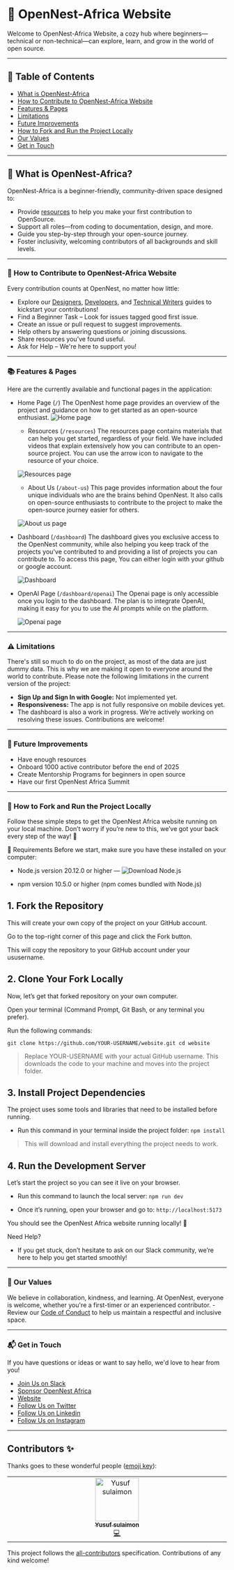 # 🌸 OpenNest-Africa Website

Welcome to OpenNest-Africa Website, a cozy hub where beginners—technical or non-technical—can explore, learn, and grow in the world of open source.

---

## 📖 Table of Contents
- [What is OpenNest-Africa](#-what-is-opennest-africa)
- [How to Contribute to OpenNest-Africa Website](#-how-to-contribute-to-opennest-africa-website)
- [Features & Pages](#-features--pages)
- [Limitations](#%EF%B8%8F-limitations)
- [Future Improvements](#-future-improvements)
- [How to Fork and Run the Project Locally](#-how-to-fork-and-run-the-project-locally)
- [Our Values](#-our-values)
- [Get in Touch](#-get-in-touch)

---

## 🌟 What is OpenNest-Africa?

OpenNest-Africa is a beginner-friendly, community-driven space designed to:

- Provide [resources](./resources/) to help you make your first contribution to OpenSource.
- Support all roles—from coding to documentation, design, and more.
- Guide you step-by-step through your open-source journey.
- Foster inclusivity, welcoming contributors of all backgrounds and skill levels.

---

### 🌱 How to Contribute to OpenNest-Africa Website
Every contribution counts at OpenNest, no matter how little:

- Explore our [Designers](./resources/Designer.md), [Developers](./resources/Developer.md), and [Technical Writers](./resources/Technical%20Writing.md) guides to kickstart your contributions!
- Find a Beginner Task – Look for issues tagged good first issue.
- Create an issue or pull request to suggest improvements.
- Help others by answering questions or joining discussions.
- Share resources you’ve found useful.
- Ask for Help – We're here to support you!

---

### 📚 Features & Pages
Here are the currently available and functional pages in the application:

- Home Page (`/`)
  The OpenNest home page provides an overview of the project and guidance on how to get started as an open-source enthusiast.
  ![Home page](https://github.com/open-nest-africa/open-nest-africa/blob/main/home-page.png)
  
  - Resources (`/resources`)
    The resources page contains materials that can help you get started, regardless of your field. We have included videos that explain extensively how you can contribute to an open-source project. You can use the arrow icon to navigate to the resource of your choice.
  
  ![Resources page](https://github.com/open-nest-africa/open-nest-africa/blob/main/resources.png)
  
  - About Us (`/about-us`)
    This page provides information about the four unique individuals who are the brains behind OpenNest. It also calls on open-source enthusiasts to contribute to the project to make the open-source journey easier for others.
  
  ![About us page](https://github.com/open-nest-africa/open-nest-africa/blob/main/about-us.png)
  
- Dashboard (`/dashboard`)
The dashboard gives you exclusive access to the OpenNest community, while also helping you keep track of the projects you've contributed to and providing a list of projects you can contribute to. To access this page, You can either login with your github or google account.
  
  ![Dashboard](https://github.com/open-nest-africa/open-nest-africa/blob/main/dashboard.png)
  
- OpenAI Page (`/dashboard/openai`)
The Openai page is only accessible once you login to the dashboard. The plan is to integrate OpenAI, making it easy for you to use the AI prompts while on the platform.

  ![Openai page](https://github.com/open-nest-africa/open-nest-africa/blob/main/openai.png)

---

### ⚠️ Limitations
There's still so much to do on the project, as most of the data are just dummy data. This is why we are making it open to everyone around the world to contribute. Please note the following limitations in the current version of the project:
- **Sign Up and Sign In with Google:** Not implemented yet.
- **Responsiveness:** The app is not fully responsive on mobile devices yet.
- The dashboard is also a work in progress.
We’re actively working on resolving these issues. Contributions are welcome!

---

### 🌟 Future Improvements 
- Have enough resources 
- Onboard 1000 active contributor before the end of 2025
- Create Mentorship Programs for beginners in open source
- Have our first OpenNest Africa Summit

---

### 🌱 How to Fork and Run the Project Locally
Follow these simple steps to get the OpenNest Africa website running on your local machine. Don’t worry if you’re new to this, we’ve got your back every step of the way! 🚀

🧰 Requirements
Before we start, make sure you have these installed on your computer:

* Node.js version 20.12.0 or higher — ![Download Node.js](https://nodejs.org/en/download/)

* npm version 10.5.0 or higher (npm comes bundled with Node.js)


## 1. Fork the Repository
This will create your own copy of the project on your GitHub account.

Go to the top-right corner of this page and click the Fork button.

This will copy the repository to your GitHub account under your ususername.


## 2. Clone Your Fork Locally
Now, let’s get that forked repository on your own computer.

Open your terminal (Command Prompt, Git Bash, or any terminal you prefer).

Run the following commands:

`git clone https://github.com/YOUR-USERNAME/website.git
cd website`

> Replace YOUR-USERNAME with your actual GitHub username. This downloads the code to your machine and moves into the project folder.

## 3. Install Project Dependencies
The project uses some tools and libraries that need to be installed before running.

* Run this command in your terminal inside the project folder:
`npm install`

> This will download and install everything the project needs to work.

## 4. Run the Development Server
Let’s start the project so you can see it live on your browser.

* Run this command to launch the local server:
`npm run dev`

* Once it’s running, open your browser and go to:
`http://localhost:5173`

You should see the OpenNest Africa website running locally! 🎉

Need Help?
* If you get stuck, don’t hesitate to ask on our Slack community, we’re here to help you get started smoothly!
  
---

### 💌 Our Values

We believe in collaboration, kindness, and learning. At OpenNest, everyone is welcome, whether you're a first-timer or an experienced contributor. - Review our [Code of Conduct](./CODE_OF_CONDUCT.md) to help us maintain a respectful and inclusive space.

---

### 📬 **Get in Touch**  
If you have questions or ideas or want to say hello, we'd love to hear from you! 

- [Join Us on Slack](https://join.slack.com/t/opennestafrica/shared_invite/zt-36a95q8is-A9GBGWrt89ko4egspqyV6g)
- [Sponsor OpenNest Africa](https://opencollective.com/open-nest-africa/)
- [Website](https://opennestafrica.netlify.app)
- [Follow Us on Twitter](https://x.com/Opennest_Africa)
- [Follow Us on Linkedin](https://www.linkedin.com/company/opennest-africa/)
- [Follow Us on Instagram](https://www.instagram.com/opennestafrica)

---


## Contributors ✨

Thanks goes to these wonderful people ([emoji key](https://allcontributors.org/docs/en/emoji-key)):

<!-- ALL-CONTRIBUTORS-LIST:START - Do not remove or modify this section -->
<!-- prettier-ignore-start -->
<!-- markdownlint-disable -->
<table>
  <tbody>
    <tr>
      <td align="center" valign="top" width="14.28%"><a href="https://github.com/Sulaimonyusuf123"><img src="https://avatars.githubusercontent.com/u/128190714?v=4?s=100" width="100px;" alt="Yusuf sulaimon"/><br /><sub><b>Yusuf sulaimon</b></sub></a><br /><a href="https://github.com/Sulaimonyusuf123/website/commits?author=Sulaimonyusuf123" title="Code">💻</a></td>
    </tr>
  </tbody>
</table>

<!-- markdownlint-restore -->
<!-- prettier-ignore-end -->

<!-- ALL-CONTRIBUTORS-LIST:END -->

This project follows the [all-contributors](https://github.com/all-contributors/all-contributors) specification. Contributions of any kind welcome!
